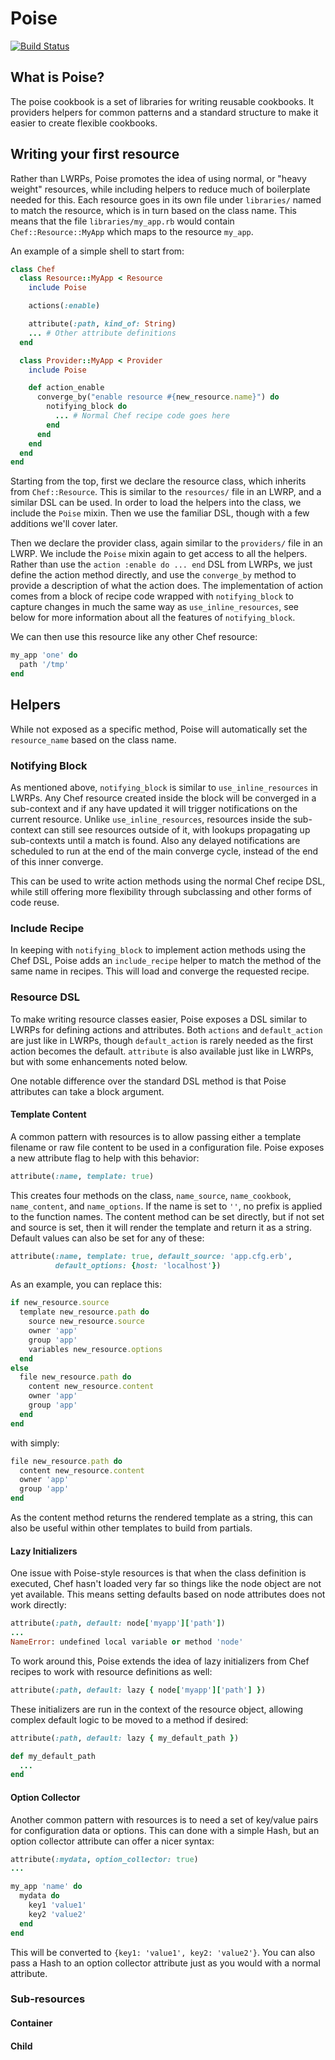 # Poise

[![Build Status](https://travis-ci.org/poise/poise.png?branch=master)](https://travis-ci.org/poise/poise)

## What is Poise?

The poise cookbook is a set of libraries for writing reusable cookbooks. It
providers helpers for common patterns and a standard structure to make it easier to create flexible cookbooks.

## Writing your first resource

Rather than LWRPs, Poise promotes the idea of using normal, or "heavy weight"
resources, while including helpers to reduce much of boilerplate needed for this. Each resource goes in its own file under `libraries/` named to match
the resource, which is in turn based on the class name. This means that the file `libraries/my_app.rb` would contain `Chef::Resource::MyApp` which maps to the resource `my_app`.

An example of a simple shell to start from:

```ruby
class Chef
  class Resource::MyApp < Resource
    include Poise

    actions(:enable)

    attribute(:path, kind_of: String)
    ... # Other attribute definitions
  end

  class Provider::MyApp < Provider
    include Poise

    def action_enable
      converge_by("enable resource #{new_resource.name}") do
        notifying_block do
          ... # Normal Chef recipe code goes here
        end
      end
    end
  end
end
```

Starting from the top, first we declare the resource class, which inherits from
`Chef::Resource`. This is similar to the `resources/` file in an LWRP, and a similar DSL can be used. In order to load the helpers into the class, we
include the `Poise` mixin. Then we use the familiar DSL, though with a few additions we'll cover later.

Then we declare the provider class, again similar to the `providers/` file in an LWRP. We include the `Poise` mixin again to get access to all the helpers. Rather than use the `action :enable do ... end` DSL from LWRPs, we just define the action method directly, and use the `converge_by` method to provide a description of what the action does. The implementation of action comes from a block of recipe code wrapped with `notifying_block` to capture changes in much the same way as `use_inline_resources`, see below for more information about all the features of `notifying_block`.

We can then use this resource like any other Chef resource:

```ruby
my_app 'one' do
  path '/tmp'
end
```

## Helpers

While not exposed as a specific method, Poise will automatically set the
`resource_name` based on the class name.

### Notifying Block

As mentioned above, `notifying_block` is similar to `use_inline_resources` in LWRPs. Any Chef resource created inside the block will be converged in a sub-context and if any have updated it will trigger notifications on the current resource. Unlike `use_inline_resources`, resources inside the sub-context can still see resources outside of it, with lookups propagating up sub-contexts until a match is found. Also any delayed notifications are scheduled to run at the end of the main converge cycle, instead of the end of this inner converge.

This can be used to write action methods using the normal Chef recipe DSL, while still offering more flexibility through subclassing and other forms of code reuse.

### Include Recipe

In keeping with `notifying_block` to implement action methods using the Chef DSL, Poise adds an `include_recipe` helper to match the method of the same name in recipes. This will load and converge the requested recipe.

### Resource DSL

To make writing resource classes easier, Poise exposes a DSL similar to LWRPs for defining actions and attributes. Both `actions` and
`default_action` are just like in LWRPs, though `default_action` is rarely needed as the first action becomes the default. `attribute` is also available just like in LWRPs, but with some enhancements noted below.

One notable difference over the standard DSL method is that Poise attributes
can take a block argument.

#### Template Content

A common pattern with resources is to allow passing either a template filename or raw file content to be used in a configuration file. Poise exposes a new attribute flag to help with this behavior:

```ruby
attribute(:name, template: true)
```

This creates four methods on the class, `name_source`, `name_cookbook`,
`name_content`, and `name_options`. If the name is set to `''`, no prefix is applied to the function names. The content method can be set directly, but if not set and source is set, then it will render the template and return it as a string. Default values can also be set for any of these:

```ruby
attribute(:name, template: true, default_source: 'app.cfg.erb',
          default_options: {host: 'localhost'})
```

As an example, you can replace this:

```ruby
if new_resource.source
  template new_resource.path do
    source new_resource.source
    owner 'app'
    group 'app'
    variables new_resource.options
  end
else
  file new_resource.path do
    content new_resource.content
    owner 'app'
    group 'app'
  end
end
```

with simply:

```ruby
file new_resource.path do
  content new_resource.content
  owner 'app'
  group 'app'
end
```

As the content method returns the rendered template as a string, this can also
be useful within other templates to build from partials.

#### Lazy Initializers

One issue with Poise-style resources is that when the class definition is executed, Chef hasn't loaded very far so things like the node object are not
yet available. This means setting defaults based on node attributes does not work directly:

```ruby
attribute(:path, default: node['myapp']['path'])
...
NameError: undefined local variable or method 'node'
```

To work around this, Poise extends the idea of lazy initializers from Chef recipes to work with resource definitions as well:

```ruby
attribute(:path, default: lazy { node['myapp']['path'] })
```

These initializers are run in the context of the resource object, allowing
complex default logic to be moved to a method if desired:

```ruby
attribute(:path, default: lazy { my_default_path })

def my_default_path
  ...
end
```

#### Option Collector

Another common pattern with resources is to need a set of key/value pairs for
configuration data or options. This can done with a simple Hash, but an option collector attribute can offer a nicer syntax:

```ruby
attribute(:mydata, option_collector: true)
...

my_app 'name' do
  mydata do
    key1 'value1'
    key2 'value2'
  end
end
```

This will be converted to `{key1: 'value1', key2: 'value2'}`. You can also pass a Hash to an option collector attribute just as you would with a normal attribute.

### Sub-resources

#### Container

#### Child
